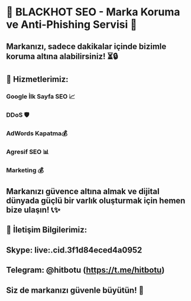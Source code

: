 #  🌟 BLACKHOT SEO - Marka Koruma ve Anti-Phishing Servisi 🌟

## Markanızı, sadece dakikalar içinde bizimle koruma altına alabilirsiniz! ⏳🔒

## 🚀 Hizmetlerimiz:

### Google İlk Sayfa SEO 📈
### DDoS 🛡️
### AdWords Kapatma💰
### Agresif SEO 📊
### Marketing 💰

## Markanızı güvence altına almak ve dijital dünyada güçlü bir varlık oluşturmak için hemen bize ulaşın! 📞✨

## 📧 İletişim Bilgilerimiz:

## Skype: live:.cid.3f1d84eced4a0952
## Telegram: @hitbotu (https://t.me/hitbotu)
## Siz de markanızı güvenle büyütün! 🌱

